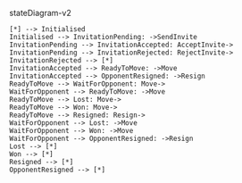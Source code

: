 stateDiagram-v2

    [*] --> Initialised
    Initialised --> InvitationPending: ->SendInvite
    InvitationPending --> InvitationAccepted: AcceptInvite->
    InvitationPending --> InvitationRejected: RejectInvite->
    InvitationRejected --> [*]
    InvitationAccepted --> ReadyToMove: ->Move
    InvitationAccepted --> OpponentResigned: ->Resign
    ReadyToMove --> WaitForOpponent: Move->
    WaitForOpponent --> ReadyToMove: ->Move
    ReadyToMove --> Lost: Move->
    ReadyToMove --> Won: Move->
    ReadyToMove --> Resigned: Resign->
    WaitForOpponent --> Lost: ->Move
    WaitForOpponent --> Won: ->Move
    WaitForOpponent --> OpponentResigned: ->Resign    
    Lost --> [*]
    Won --> [*]
    Resigned --> [*]
    OpponentResigned --> [*]